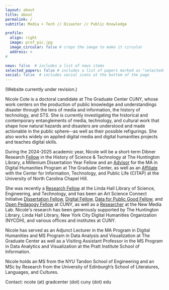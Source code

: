 ```yaml
---
layout: about
title: about
permalink: /
subtitle: Media + Tech // Disaster // Public Knowledge

profile:
  align: right
  image: prof_pic.jpg
  image_circular: false # crops the image to make it circular
  address: >
#

news: false  # includes a list of news items
selected_papers: false # includes a list of papers marked as "selected={true}"
social: false  # includes social icons at the bottom of the page
---
```


(Website currently under revision.)

Nicole Cote is a doctoral candidate at The Graduate Center CUNY, whose
work centers on the production of public knowledge and understandings
disaster through the lens of media and information, the history of
technology, and STS. She is currently investigating the historical and
contemporary entanglements of media, technology, and cultural work
that shape how natural hazards and disasters are understood and made
actionable in the public sphere--as well as their possible refigurings. She
also works widely on applied digital media and digital humanities
projects and teaches digital skills. 

During the 2024-2025 academic year, Nicole will be a short-term Dibner
Research [Fellow](https://huntington.org/awarded-fellowships) in the
History of Science & Technology at The Huntington Library, a Millenium
Dissertation Year Fellow and an
[Advisor](https://gcdi.commons.gc.cuny.edu/people/#adv) for the MA in
Digital Humanities Program at The Graduate Center, as well as an
[Affiliate](https://citap.unc.edu/about/affiliates/) with the Center
for Information, Technology, and Public Life (CITAP) at the University
of North Carolina Chapel Hill. 

She was recently a [Research
Fellow](https://www.lindahall.org/research/linda-hall-library-fellowships/former-fellows/former-fellows-2022-2023#Nicole-Cote)
at the Linda Hall Library of Science, Engineering, and Technology, and
has been an Art Science Connect Initiative [Dissertation
Fellow](https://artscienceconnect.gc.cuny.edu/awards-and-fellows/),
[Digital Fellow](https://gcdi.commons.gc.cuny.edu/people/), [Data for
Public Good Fellow](https://dataforgood.commons.gc.cuny.edu/fellows/),
and [Open Pedagogy
Fellow](https://openpedagogy.commons.gc.cuny.edu/winter-2021-fellows/)
at CUNY, as well as a
[Researcher](https://newmedialab.cuny.edu/person/nicole-cote/) at the
New Media Lab. Nicole's research has been generously supported by The
Huntington Library, Linda Hall Library, New York City Digital
Humanities Organization (NYCDH), and various offices and institutes at
CUNY. 

Nicole has served as an Adjunct Lecturer in the MA Program in Digital
Humanities and MS Program in Data Analysis and Visualization at The
Graduate Center as well as a Visiting Assistant Professor in the MS
Program in Data Analytics and Visualization at the Pratt Institute
School of Information. 

Nicole holds an MS from the NYU Tandon School of Engineering and an
MSc by Research from the University of Edinburgh’s School of
Literatures, Languages, and Cultures.

Contact: ncote (at) gradcenter (dot) cuny (dot) edu